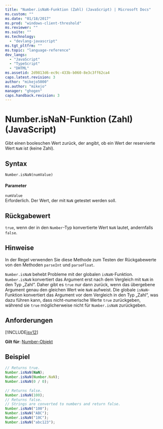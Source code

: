 ```yaml
---
title: "Number.isNaN-Funktion (Zahl) (JavaScript) | Microsoft Docs"
ms.custom: ""
ms.date: "01/18/2017"
ms.prod: "windows-client-threshold"
ms.reviewer: ""
ms.suite: ""
ms.technology: 
  - "devlang-javascript"
ms.tgt_pltfrm: ""
ms.topic: "language-reference"
dev_langs: 
  - "JavaScript"
  - "TypeScript"
  - "DHTML"
ms.assetid: 2d9813d6-ec9c-433b-b060-8e3c3ff62ca4
caps.latest.revision: 3
author: "mikejo5000"
ms.author: "mikejo"
manager: "ghogen"
caps.handback.revision: 3
---
```

# Number.isNaN-Funktion (Zahl) (JavaScript)
Gibt einen booleschen Wert zurück, der angibt, ob ein Wert der reservierte Wert `NaN` ist \(keine Zahl\).  
  
## Syntax  
  
```  
Number.isNaN(numValue)   
```  
  
#### Parameter  
 `numValue`  
 Erforderlich.  Der Wert, der mit `NaN` getestet werden soll.  
  
## Rückgabewert  
 `true`, wenn der in den `Number`\-Typ konvertierte Wert `NaN` lautet, andernfalls `false`.  
  
## Hinweise  
 In der Regel verwenden Sie diese Methode zum Testen der Rückgabewerte von den Methoden `parseInt` und `parseFloat`.  
  
 `Number.isNaN` behebt Probleme mit der globalen `isNaN`\-Funktion.  `Number.isNaN` konvertiert das Argument erst nach dem Vergleich mit `NaN` in den Typ „Zahl“.  Daher gibt es `true` nur dann zurück, wenn das übergebene Argument genau den gleichen Wert wie `NaN` aufweist.  Die globale `isNaN`\-Funktion konvertiert das Argument vor dem Vergleich in den Typ „Zahl“, was dazu führen kann, dass nicht\-numerische Werte `true` zurückgeben, während sie `true` möglicherweise nicht für `Number.isNaN` zurückgeben.  
  
## Anforderungen  
 [!INCLUDE[jsv12](../../includes/jsv12-md.md)]  
  
 **Gilt für**: [Number\-Objekt](../../javascript/reference/number-object-javascript.md)  
  
## Beispiel  
  
```javascript  
// Returns true.  
Number.isNaN(NaN);  
Number.isNaN(Number.NaN);  
Number.isNaN(0 / 0);  
  
// Returns false.  
Number.isNaN(100);  
// Returns false.  
// Strings are converted to numbers and return false.  
Number.isNaN("100");  
Number.isNaN("ABC");  
Number.isNaN("10C");  
Number.isNaN("abc123");  
  
```